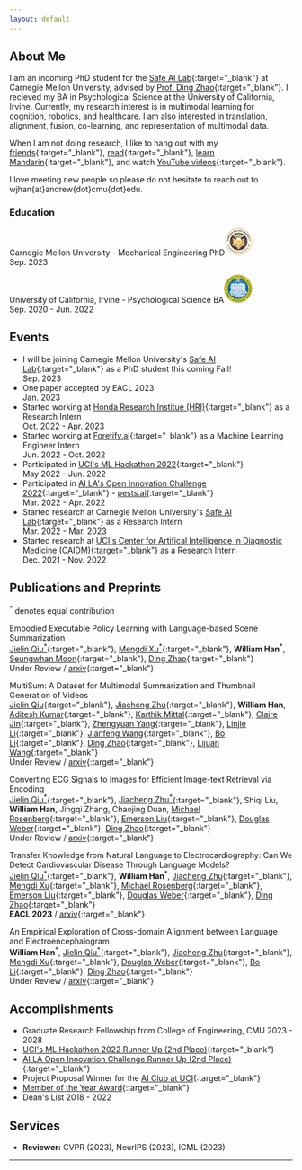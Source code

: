 ```yaml
---
layout: default
---
```


<!-- ## [*Click Here for my Blog*](./blog.html) -->


## About Me

I am an incoming PhD student for the [Safe AI Lab](https://safeai-lab.github.io/){:target="_blank"} at Carnegie Mellon University, advised by [Prof. Ding Zhao](https://www.meche.engineering.cmu.edu/directory/bios/zhao-ding.html){:target="_blank"}. I recieved my BA in Psychological Science at the University of California, Irvine. Currently, my research interest is in multimodal learning for cognition, robotics, and healthcare. I am also interested in translation, alignment, fusion, co-learning, and representation of multimodal data.

When I am not doing research, I like to hang out with my [friends](https://www.instagram.com/wearchives/){:target="_blank"}, [read](https://www.gutenberg.org/files/996/996-h/996-h.htm){:target="_blank"}, [learn Mandarin](https://www.duolingo.com/learn){:target="_blank"}, and watch [YouTube videos](https://www.youtube.com/watch?v=gEmHmlXrWdU){:target="_blank"}. 

I love meeting new people so please do not hesitate to reach out to wjhan{at}andrew{dot}cmu{dot}edu.


### Education

Carnegie Mellon University - Mechanical Engineering PhD<img src="png/cmu.jpg" alt="CMU Logo" width="50" height="50"><br>Sep. 2023

University of California, Irvine - Psychological Science BA<img src="png/uci.png" alt="UCI Logo" width="50" height="50"><br>Sep. 2020 - Jun. 2022

## Events

* I will be joining Carnegie Mellon University's [Safe AI Lab](https://safeai-lab.github.io/){:target="_blank"} as a PhD student this coming Fall!<br>Sep. 2023
* One paper accepted by EACL 2023<br> Jan. 2023
* Started working at [Honda Research Institue (HRI)](https://usa.honda-ri.com/){:target="_blank"} as a Research Intern<br> Oct. 2022 - Apr. 2023
* Started working at [Foretify.ai](https://www.foretify.ai/){:target="_blank"} as a Machine Learning Engineer Intern<br> Jun. 2022 - Oct. 2022
* Participated in [UCI's ML Hackathon 2022](https://uci-ml-repo.github.io/events/hackathon22/){:target="_blank"}<br> May 2022 - Jun. 2022
* Participated in [AI LA's Open Innovation Challenge 2022](https://www.joinai.la/events/open-innovation-challenge-spring-2022){:target="_blank"} - [pests.ai](https://github.com/willxxy/AILAOI){:target="_blank"}<br>Mar. 2022 - Apr. 2022
* Started research at Carnegie Mellon University's [Safe AI Lab](https://safeai-lab.github.io/){:target="_blank"} as a Research Intern <br> Mar. 2022 - Mar. 2023
* Started research at [UCI's Center for Artifical Intelligence in Diagnostic Medicine (CAIDM)](https://www.caidm.som.uci.edu/){:target="_blank"} as a Research Intern <br> Dec. 2021 - Nov. 2022


## Publications and Preprints<br>
<sup>*</sup> denotes equal contribution

Embodied Executable Policy Learning with Language-based Scene Summarization<br>
[Jielin Qiu<sup>*</sup>](https://www.cs.cmu.edu/~jielinq/){:target="_blank"}, [Mengdi Xu<sup>*</sup>](https://mxu34.github.io/){:target="_blank"}, **William Han**<sup>*</sup>, [Seungwhan Moon](https://shanemoon.com/){:target="_blank"}, [Ding Zhao](https://www.meche.engineering.cmu.edu/directory/bios/zhao-ding.html){:target="_blank"}<br>
Under Review / [arxiv](https://arxiv.org/abs/2306.05696){:target="_blank"}

MultiSum: A Dataset for Multimodal Summarization and Thumbnail Generation of Videos<br>
[Jielin Qiu](https://www.cs.cmu.edu/~jielinq/){:target="_blank"}, [Jiacheng Zhu](https://jiachengzhuml.github.io/){:target="_blank"}, **William Han**, [Aditesh Kumar](https://aramuk.github.io/){:target="_blank"}, [Karthik Mittal](https://www.linkedin.com/in/karthikmittal/){:target="_blank"}, [Claire Jin](https://www.linkedin.com/in/claire-jin-a1474420a/){:target="_blank"}, [Zhengyuan Yang](https://zyang-ur.github.io/){:target="_blank"}, [Linjie Li](https://scholar.google.com/citations?user=WR875gYAAAAJ&hl=en){:target="_blank"}, [Jianfeng Wang](https://scholar.google.com/citations?user=vJWEw_8AAAAJ&hl=en){:target="_blank"}, [Bo Li](https://aisecure.github.io/){:target="_blank"}, [Ding Zhao](https://www.meche.engineering.cmu.edu/directory/bios/zhao-ding.html){:target="_blank"}, [Lijuan Wang](https://scholar.google.com/citations?user=cDcWXuIAAAAJ&hl=zh-CN){:target="_blank"}<br>
Under Review / [arxiv](https://arxiv.org/abs/2306.04216){:target="_blank"} 

Converting ECG Signals to Images for Efficient Image-text Retrieval via Encoding<br>
[Jielin Qiu<sup>*</sup>](https://www.cs.cmu.edu/~jielinq/){:target="_blank"}, [Jiacheng Zhu<sup>*</sup>](https://jiachengzhuml.github.io/){:target="_blank"}, Shiqi Liu, **William Han**, Jingqi Zhang, Chaojing Duan, [Michael Rosenberg](https://scholar.google.com/citations?hl=en&user=o0Y0GLcAAAAJ){:target="_blank"}, [Emerson Liu](https://www.linkedin.com/in/emerson-liu-950479/){:target="_blank"}, [Douglas Weber](https://www.meche.engineering.cmu.edu/directory/bios/weber-douglas.html){:target="_blank"}, [Ding Zhao](https://safeai-lab.github.io/){:target="_blank"}<br>
Under Review / [arxiv](https://arxiv.org/abs/2304.06286){:target="_blank"} 

Transfer Knowledge from Natural Language to Electrocardiography: Can We Detect Cardiovascular Disease Through Language Models?<br>
[Jielin Qiu<sup>*</sup>](https://www.cs.cmu.edu/~jielinq/){:target="_blank"}, **William Han**<sup>*</sup>, [Jiacheng Zhu](https://jiachengzhuml.github.io/){:target="_blank"}, [Mengdi Xu](https://mxu34.github.io/){:target="_blank"}, [Michael Rosenberg](https://scholar.google.com/citations?hl=en&user=o0Y0GLcAAAAJ){:target="_blank"}, [Emerson Liu](https://www.linkedin.com/in/emerson-liu-950479/){:target="_blank"}, [Douglas Weber](https://www.meche.engineering.cmu.edu/directory/bios/weber-douglas.html){:target="_blank"}, [Ding Zhao](https://safeai-lab.github.io/){:target="_blank"}<br>
**EACL 2023** / [arxiv](https://arxiv.org/abs/2301.09017){:target="_blank"}

An Empirical Exploration of Cross-domain Alignment between Language and Electroencephalogram<br>
**William Han**<sup>*</sup>, [Jielin Qiu<sup>*</sup>](https://www.cs.cmu.edu/~jielinq/){:target="_blank"}, [Jiacheng Zhu](https://jiachengzhuml.github.io/){:target="_blank"}, [Mengdi Xu](https://mxu34.github.io/){:target="_blank"}, [Douglas Weber](https://www.meche.engineering.cmu.edu/directory/bios/weber-douglas.html){:target="_blank"}, [Bo Li](https://aisecure.github.io/){:target="_blank"}, [Ding Zhao](https://safeai-lab.github.io/){:target="_blank"}<br>
Under Review / [arxiv](https://arxiv.org/abs/2208.06348){:target="_blank"} 


## Accomplishments

* Graduate Research Fellowship from College of Engineering, CMU 2023 - 2028
* [UCI's ML Hackathon 2022 Runner Up (2nd Place)](https://www.cs.uci.edu/uci-ml-repository-highlights-four-impactful-projects-at-2022-ml-hackathon/){:target="_blank"}
* [AI LA Open Innovation Challenge Runner Up (2nd Place)](https://devpost.com/software/pests-ai){:target="_blank"} 
* Project Proposal Winner for the [AI Club at UCI](https://aiclub.ics.uci.edu){:target="_blank"}
* [Member of the Year Award](https://campusorgs.uci.edu/awards/){:target="_blank"}
* Dean's List 2018 - 2022


## Services

* **Reviewer:** CVPR (2023), NeurIPS (2023), ICML (2023)

* * *
